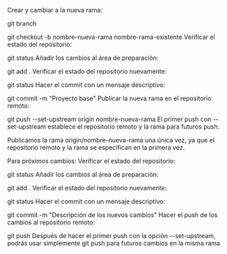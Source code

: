 Crear y cambiar a la nueva rama:

git branch

git checkout -b nombre-nueva-rama nombre-rama-existente
Verificar el estado del repositorio:

git status
Añadir los cambios al área de preparación:

git add .
Verificar el estado del repositorio nuevamente:

git status
Hacer el commit con un mensaje descriptivo:

git commit -m "Proyecto base"
Publicar la nueva rama en el repositorio remoto:

git push --set-upstream origin nombre-nueva-rama
El primer push con --set-upstream establece el repositorio remoto y la rama para futuros push.

Publicamos la rama origin/nombre-nueva-rama una única vez, ya que el repositorio remoto y la rama se especifican en la primera vez.

Para próximos cambios:
Verificar el estado del repositorio:

git status
Añadir los cambios al área de preparación:

git add .
Verificar el estado del repositorio nuevamente:

git status
Hacer el commit con un mensaje descriptivo:

git commit -m "Descripción de los nuevos cambios"
Hacer el push de los cambios al repositorio remoto:

git push
Después de hacer el primer push con la opción --set-upstream, podrás usar simplemente git push para futuros cambios en la misma rama